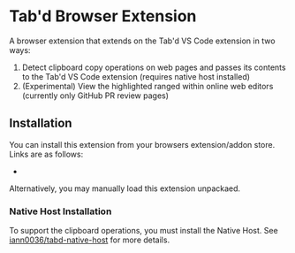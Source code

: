 # Tab'd Browser Extension

A browser extension that extends on the Tab'd VS Code extension in two ways:

1. Detect clipboard copy operations on web pages and passes its contents to the Tab'd VS Code extension (requires native host installed)
2. (Experimental) View the highlighted ranged within online web editors (currently only GitHub PR review pages)

## Installation

You can install this extension from your browsers extension/addon store. Links are as follows:

- 

Alternatively, you may manually load this extension unpackaed.

### Native Host Installation

To support the clipboard operations, you must install the Native Host. See [iann0036/tabd-native-host](https://github.com/iann0036/tabd-native-host) for more details.